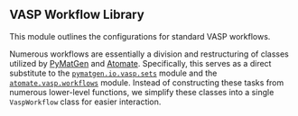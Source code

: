 VASP Workflow Library
--------------------

This module outlines the configurations for standard VASP workflows.

Numerous workflows are essentially a division and restructuring of classes utilized by [PyMatGen](https://github.com/materialsproject/pymatgen/) and [Atomate](https://github.com/hackingmaterials/atomate). Specifically, this serves as a direct substitute to the [`pymatgen.io.vasp.sets`](https://github.com/materialsproject/pymatgen/blob/master/pymatgen/io/vasp/sets.py) module and the [`atomate.vasp.workflows`](https://github.com/hackingmaterials/atomate/tree/main/atomate/vasp/workflows) module. Instead of constructing these tasks from numerous lower-level functions, we simplify these classes into a single `VaspWorkflow` class for easier interaction.